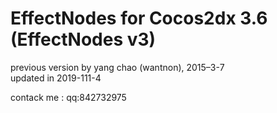 EffectNodes for Cocos2dx 3.6 (EffectNodes v3)
==========
previous version by yang chao (wantnon), 2015–3-7  
updated in 2019-111-4

contack me :
qq:842732975
